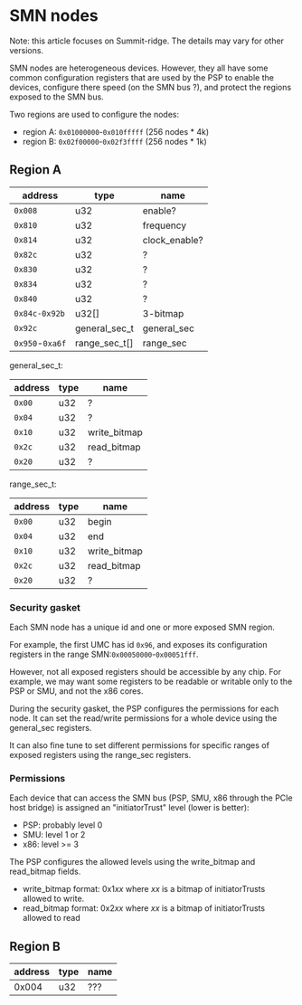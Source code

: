 # SMN nodes

Note: this article focuses on Summit-ridge. The details may vary for other versions.

SMN nodes are heterogeneous devices. However, they all have some common configuration registers that are used by the PSP to enable the devices, configure there speed (on the SMN bus ?), and protect the regions exposed to the SMN bus.

Two regions are used to configure the nodes:
  * region A: `0x01000000`-`0x010fffff` (256 nodes * 4k)
  * region B: `0x02f00000`-`0x02f3ffff` (256 nodes * 1k)

## Region A

| address         | type          | name          |
| --------------- | ------------- | ------------- |
| `0x008`         | u32           | enable?       |
| `0x810`         | u32           | frequency     |
| `0x814`         | u32           | clock_enable? |
| `0x82c`         | u32           | ?             |
| `0x830`         | u32           | ?             |
| `0x834`         | u32           | ?             |
| `0x840`         | u32           | ?             |
| `0x84c-0x92b`   | u32[]         | 3-bitmap      |
| `0x92c`         | general_sec_t | general_sec   |
| `0x950`-`0xa6f` | range_sec_t[] | range_sec     |

general_sec_t:

| address | type | name          |
| ------- | ---- | ------------- |
| `0x00`  | u32  | ?             |
| `0x04`  | u32  | ?             |
| `0x10`  | u32  | write_bitmap  |
| `0x2c`  | u32  | read_bitmap   |
| `0x20`  | u32  | ?             |

range_sec_t:

| address | type | name          |
| ------- | ---- | ------------- |
| `0x00`  | u32  | begin         |
| `0x04`  | u32  | end           |
| `0x10`  | u32  | write_bitmap  |
| `0x2c`  | u32  | read_bitmap   |
| `0x20`  | u32  | ?             |

### Security gasket

Each SMN node has a unique id and one or more exposed SMN region.

For example, the first UMC has id `0x96`, and exposes its configuration registers in the range SMN:`0x00050000`-`0x00051fff`.

However, not all exposed registers should be accessible by any chip. For example, we may want some registers to be readable or writable only to the PSP or SMU, and not the x86 cores.

During the security gasket, the PSP configures the permissions for each node. It can set the read/write permissions for a whole device using the general_sec registers.

It can also fine tune to set different permissions for specific ranges of exposed registers using the range_sec registers.

### Permissions

Each device that can access the SMN bus (PSP, SMU, x86 through the PCIe host bridge) is assigned an "initiatorTrust" level (lower is better):

* PSP: probably level 0
* SMU: level 1 or 2
* x86: level >= 3

The PSP configures the allowed levels using the write_bitmap and read_bitmap fields.

* write_bitmap format: 0x1*xx* where *xx* is a bitmap of initiatorTrusts allowed to write.
* read_bitmap format: 0x2*xx* where *xx* is a bitmap of initiatorTrusts allowed to read

## Region B

| address | type | name |
| ------- | ---- | ---- |
| 0x004   | u32  | ???  |

